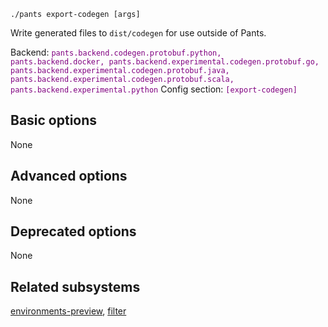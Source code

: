```
./pants export-codegen [args]
```
Write generated files to `dist/codegen` for use outside of Pants.

Backend: <span style="color: purple"><code>pants.backend.codegen.protobuf.python, pants.backend.docker, pants.backend.experimental.codegen.protobuf.go, pants.backend.experimental.codegen.protobuf.java, pants.backend.experimental.codegen.protobuf.scala, pants.backend.experimental.python</code></span>
Config section: <span style="color: purple"><code>[export-codegen]</code></span>

## Basic options

None

## Advanced options

None

## Deprecated options

None


## Related subsystems
[environments-preview](environments-preview.md), [filter](filter.md)
